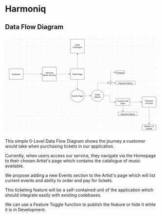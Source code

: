 # Harmoniq

## Data Flow Diagram

![data-flow-diagram](./assets/data-flow-diagram.jpeg)

This simple 0-Level Data Flow Diagram shows the journey a customer would take when purchasing tickets in our application.

Currently, when users access our service, they navigate via the Homepage to their chosen Artist's page which contains the catalogue of music available.

We propose adding a new Events section to the Artist's page which will list current events and ability to order and pay for tickets. 

This ticketing feature will be a self-contained unit of the application which should integrate easily with existing codebases. 

We can use a Feature Toggle function to publish the feature or hide it while it is in Development.